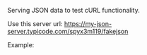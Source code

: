 Serving JSON data to test cURL functionality.

Use this server url: https://my-json-server.typicode.com/spyx3m119/fakejson

Example:
<code>
<?php 

$qry_str = "?method=find_reservation";

$ch = curl_init();

curl_setopt($ch, CURLOPT_HEADER, 0);
curl_setopt($ch, CURLOPT_RETURNTRANSFER, 1);
//curl_setopt($ch, CURLOPT_URL, 'https://caamarketing.issportals.com/wp-content/plugins/conklin-media-navistar/test-data.php' . $qry_str);
curl_setopt($ch, CURLOPT_URL, 'https://my-json-server.typicode.com/spyx3m119/fakejson/db');
curl_setopt($ch, CURLOPT_FOLLOWLOCATION, 1);
curl_setopt($ch, CURLOPT_VERBOSE, 0);
curl_setopt($ch, CURLOPT_SSL_VERIFYPEER, false);
//curl_setopt($ch, CURLOPT_POSTFIELDS, $data);

$content = curl_exec($ch);
if (curl_error($ch)) {
    $error_msg = curl_error($ch);
}
curl_close($ch);

if (isset($error_msg)) {
    var_dump($error_msg);
}

$data = json_decode( $content, true ); 
$student_data = $data['register']['0']; 
//var_dump($student_data['last_name']);
?>
</code>
